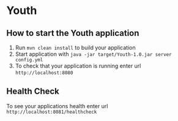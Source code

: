 # Youth

How to start the Youth application
---

1. Run `mvn clean install` to build your application
1. Start application with `java -jar target/Youth-1.0.jar server config.yml`
1. To check that your application is running enter url `http://localhost:8080`

Health Check
---

To see your applications health enter url `http://localhost:8081/healthcheck`
